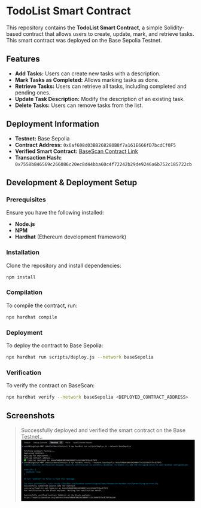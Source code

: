 # TodoList Smart Contract

This repository contains the **TodoList Smart Contract**, a simple Solidity-based contract that allows users to create, update, mark, and retrieve tasks. This smart contract was deployed on the Base Sepolia Testnet.

## Features
- **Add Tasks:** Users can create new tasks with a description.
- **Mark Tasks as Completed:** Allows marking tasks as done.
- **Retrieve Tasks:** Users can retrieve all tasks, including completed and pending ones.
- **Update Task Description:** Modify the description of an existing task.
- **Delete Tasks:** Users can remove tasks from the list.

## Deployment Information
- **Testnet:** Base Sepolia
- **Contract Address:** `0x6af608d03BB268280B8f7a161E666fD7bcdCf0F5`
- **Verified Smart Contract:** [BaseScan Contract Link](https://sepolia.basescan.org/address/0x6af608d03BB268280B8f7a161E666fD7bcdCf0F5#code)
- **Transaction Hash:** `0x7558b846569c266086c20ec8d44bba60c4f72242b29de9246a6b752c185722cb`

## Development & Deployment Setup

### Prerequisites
Ensure you have the following installed:
- **Node.js**
- **NPM**
- **Hardhat** (Ethereum development framework)

### Installation
Clone the repository and install dependencies:
```sh
npm install
```

### Compilation
To compile the contract, run:
```sh
npx hardhat compile
```

### Deployment
To deploy the contract to Base Sepolia:
```sh
npx hardhat run scripts/deploy.js --network baseSepolia
```

### Verification
To verify the contract on BaseScan:
```sh
npx hardhat verify --network baseSepolia <DEPLOYED_CONTRACT_ADDRESS>
```
## Screenshots

 > Successfully deployed and verified the smart contract on the Base Testnet..
![TodoListSmartContractScreenshot](<TodoListSmartContractScreenshot.png>)